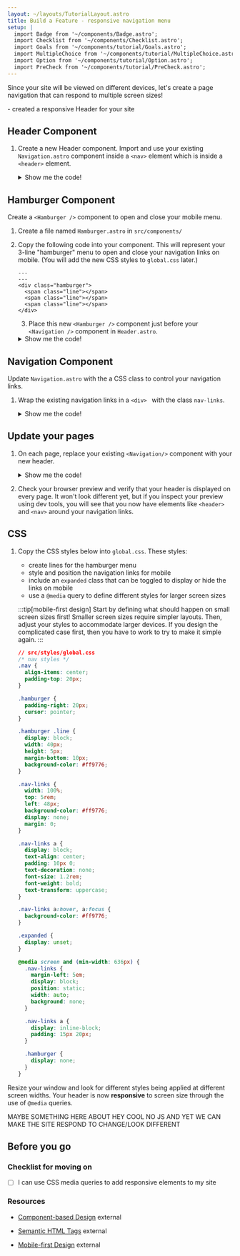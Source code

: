 ```yaml
---
layout: ~/layouts/TutorialLayout.astro
title: Build a Feature - responsive navigation menu
setup: |
  import Badge from '~/components/Badge.astro';
  import Checklist from '~/components/Checklist.astro';
  import Goals from '~/components/tutorial/Goals.astro';
  import MultipleChoice from '~/components/tutorial/MultipleChoice.astro';
  import Option from '~/components/tutorial/Option.astro';
  import PreCheck from '~/components/tutorial/PreCheck.astro';
---
```

Since your site will be viewed on different devices, let's create a page navigation that can respond to multiple screen sizes!

<Goals>
  - created a responsive Header for your site
</Goals>


## Header Component

1. Create a new Header component. Import and use your existing `Navigation.astro` component inside a `<nav>` element which is inside a `<header>` element.

    <details>
    <summary>Show me the code!</summary>

    Create a file named `Header.astro` in `src/components/`
     ```astro title="src/components/Header.astro"
    ---
    import Navigation from '../components/Navigation.astro';
    ---
    <header>
      <nav>
        <Navigation />
      </nav>
    <header>
    ```

    </details>



## Hamburger Component

Create a `<Hamburger />` component to open and close your mobile menu.

1. Create a file named `Hamburger.astro` in `src/components/`
  

2. Copy the following code into your component. This will represent your 3-line "hamburger" menu to open and close your navigation links on mobile. (You will add the new CSS styles to `global.css` later.)

    ```astro title="src/components/Hamburger.astro"
    --- 
    ---
    <div class="hamburger">
      <span class="line"></span>
      <span class="line"></span>
      <span class="line"></span>
    </div>
    ```

    3. Place this new `<Hamburger />` component just before your `<Navigation />` component in `Header.astro`. 

    <details>
    <summary>Show me the code!</summary>

    ```astro title="src/components/Header.astro" ins={2,7}
    ---
    import Hamburger from '../components/Hamburger.astro';
    import Navigation from '../components/Navigation.astro';
    ---
    <header>
      <nav>
        <Hamburger />
        <Navigation />
      </nav>
    <header>
    ```
    </details>

## Navigation Component

Update `Navigation.astro` with the a CSS class to control your navigation links.

1. Wrap the existing navigation links in a `<div> ` with the class `nav-links`.

    <details>
    <summary>Show me the code!</summary>

    ```astro title="src/components/Navigation.astro" ins={3,7}
    ---
    ---
    <div class="nav-links">
      <a href="/">Home</a>
      <a href="/about">About</a>
      <a href="/blog">Blog</a>
    <div>
    ```
    </details>

## Update your pages 

1. On each page, replace your existing `<Navigation/>` component with your new header.

    <details>
    <summary>Show me the code!</summary>

    ```astro title="src/pages/index.astro" ins={4,16} del={3,15}
    ---
    const pageTitle = "Home Page"
    import Navigation from '../components/Navigation.astro';
    import Header from '../components/Header.astro';
    import Footer from '../components/Footer.astro';
    import '../styles/global.css';
    ---
    <html lang = "en">
        <head>
            <meta charset="utf-8"/>
            <meta name="viewport" content="width=device-width" />
            <title>{pageTitle}</title>
        </head>
        <body>
            <Navigation />
            <Header />
            <h1>{pageTitle}</h1>
                   
            <Footer />
        </body>
    </html>
    ```
    </details>


2. Check your browser preview and verify that your header is displayed on every page. It won't look different yet, but if you inspect your preview using dev tools, you will see that you now have elements like `<header>` and `<nav>` around your navigation links.

## CSS

1. Copy the CSS styles below into `global.css`. These styles:

    - create lines for the hamburger menu
    - style and position the navigation links for mobile
    - include an `expanded` class that can be toggled to display or hide the links on mobile
    - use a `@media` query to define different styles for larger screen sizes

    :::tip[mobile-first design]
    Start by defining what should happen on small screen sizes first! Smaller screen sizes require simpler layouts. Then, adjust your styles to accommodate larger devices. If you design the complicated case first, then you have to work to try to make it simple again.
    :::

    ```css
    // src/styles/global.css
    /* nav styles */
    .nav {
      align-items: center;
      padding-top: 20px;
    }

    .hamburger {
      padding-right: 20px;
      cursor: pointer;
    }

    .hamburger .line {
      display: block;
      width: 40px;
      height: 5px;
      margin-bottom: 10px;
      background-color: #ff9776;
    }

    .nav-links {
      width: 100%;
      top: 5rem;
      left: 48px;
      background-color: #ff9776;
      display: none;
      margin: 0;
    }

    .nav-links a {
      display: block;
      text-align: center;
      padding: 10px 0;
      text-decoration: none;
      font-size: 1.2rem;
      font-weight: bold;
      text-transform: uppercase;
    }

    .nav-links a:hover, a:focus {
      background-color: #ff9776;
    }

    .expanded {
      display: unset;
    }

    @media screen and (min-width: 636px) {
      .nav-links {
        margin-left: 5em;
        display: block;
        position: static;
        width: auto;
        background: none;
      }

      .nav-links a {
        display: inline-block;
        padding: 15px 20px;
      }

      .hamburger {
        display: none;
      }
    }
    ```

Resize your window and look for different styles being applied at different screen widths. Your header is now **responsive** to screen size through the use of `@media` queries.

MAYBE SOMETHING HERE ABOUT HEY COOL NO JS AND YET WE CAN MAKE THE SITE RESPOND TO CHANGE/LOOK DIFFERENT

## Before you go

### Checklist for moving on

<Checklist key="nav">

- [ ] I can use CSS media queries to add responsive elements to my site

</Checklist>

### Resources

- [Component-based Design](https://www.droptica.com/blog/component-based-design/) <Badge>external</Badge>

- [Semantic HTML Tags](https://www.dofactory.com/html/semantics) <Badge>external</Badge>

- [Mobile-first Design](https://www.mobileapps.com/blog/mobile-first-design) <Badge>external</Badge>
